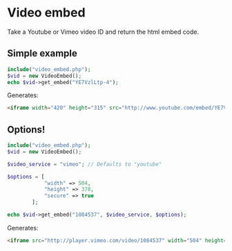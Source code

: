 # Video embed

Take a Youtube or Vimeo video ID and return the html embed code.

## Simple example

```php
include("video_embed.php");
$vid = new VideoEmbed();
echo $vid->get_embed("YE7VzlLtp-4");
```
Generates:

```html
<iframe width="420" height="315" src="http://www.youtube.com/embed/YE7VzlLtp-4?rel=0" frameborder="0" allowfullscreen></iframe>
```

## Options!

```php
include("video_embed.php");
$vid = new VideoEmbed();

$video_service = "vimeo"; // Defaults to "youtube"

$options = [
			"width" => 504,
			"height" => 378,
			"secure" => true
		];

echo $vid->get_embed("1084537", $video_service, $options);
```
Generates:

```html
<iframe src="http://player.vimeo.com/video/1084537" width="504" height="378" frameborder="0" allowFullScreen></iframe>
```



